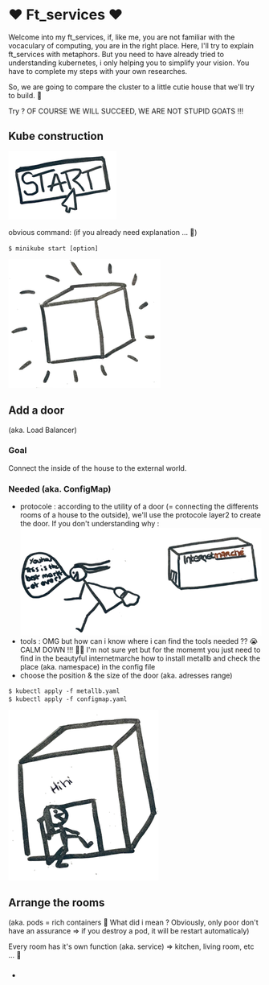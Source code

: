 # :heart: Ft_services :heart:
Welcome into my ft_services, if, like me, you are not familiar with the vocaculary of computing, you are in the right place. Here, I'll try to explain ft_services with metaphors. But you need to have already tried to understanding kubernetes, i only helping you to simplify your vision. You have to complete my steps with your own researches.

So, we are going to compare the cluster to a little cutie house that we'll try to build. :cherry_blossom:

Try ? OF COURSE WE WILL SUCCEED, WE ARE NOT STUPID GOATS !!!
## Kube construction
![Example](img/start.png)

obvious command: (if you already need explanation ... :poop:)

`$ minikube start [option]`

![Example](img/kube.png)

## Add a door
(aka. Load Balancer)
### Goal
Connect the inside of the house to the external world.
### Needed (aka. ConfigMap)
- protocole : according to the utility of a door (= connecting the differents rooms of a house to the outside), we'll use the protocole layer2 to create the door. If you don't understanding why :
![Example](img/intermarche.png)
- tools : OMG but how can i know where i can find the tools needed ?? :sob: CALM DOWN !!! :lotus_position_woman: I'm not sure yet but for the momemt you just need to find in the beautyful internetmarche how to install metallb and check the place (aka. namespace) in the config file 
- choose the position & the size of the door (aka. adresses range)

```
$ kubectl apply -f metallb.yaml
$ kubectl apply -f configmap.yaml
```
![Example](img/door.png)

## Arrange the rooms
(aka. pods = rich containers :money_mouth_face: What did i mean ? Obviously, only poor don't have an assurance => if you destroy a pod, it will be restart automaticaly)

Every room has it's own function (aka. service) => kitchen, living room, etc ... :bath:

### 
- 
